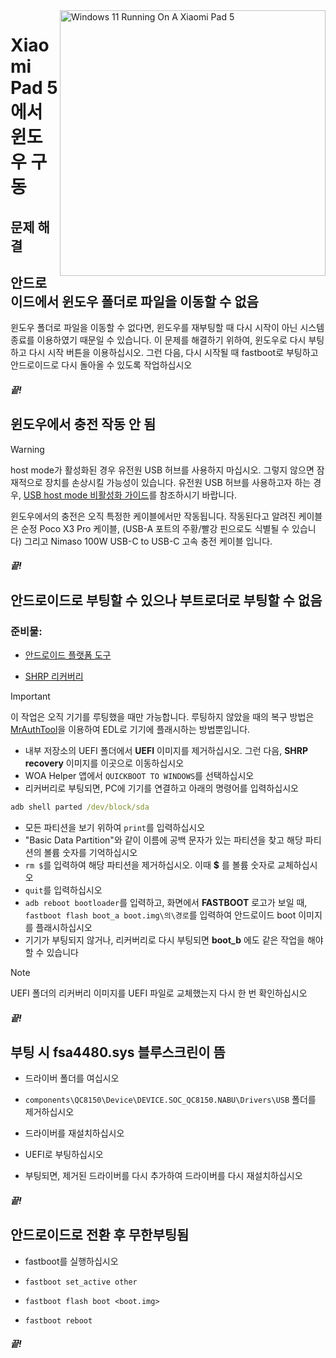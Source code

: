 <img align="right" src="https://raw.githubusercontent.com/erdilS/Port-Windows-11-Xiaomi-Pad-5/main/nabu.png" width="425" alt="Windows 11 Running On A Xiaomi Pad 5">


# Xiaomi Pad 5 에서 윈도우 구동

## 문제 해결

## 안드로이드에서 윈도우 폴더로 파일을 이동할 수 없음

윈도우 폴더로 파일을 이동할 수 없다면, 윈도우를 재부팅할 때 다시 시작이 아닌 시스템 종료를 이용하였기 때문일 수 있습니다. 이 문제를 해결하기 위하여, 윈도우로 다시 부팅하고 다시 시작 버튼을 이용하십시오. 그런 다음, 다시 시작될 때 fastboot로 부팅하고 안드로이드로 다시 돌아올 수 있도록 작업하십시오 

##### 끝!

## 윈도우에서 충전 작동 안 됨
> [!WARNING]
> host mode가 활성화된 경우 유전원 USB 허브를 사용하지 마십시오. 그렇지 않으면 잠재적으로 장치를 손상시킬 가능성이 있습니다. 유전원 USB 허브를 사용하고자 하는 경우, [USB host mode 비활성화 가이드](/guide/Korean/Additional-materials-ko.md#usb-호스트-모드-비활성화)를 참조하시기 바랍니다.

윈도우에서의 충전은 오직 특정한 케이블에서만 작동됩니다. 작동된다고 알려진 케이블은 순정 Poco X3 Pro 케이블, (USB-A 포트의 주황/빨강 핀으로도 식별될 수 있습니다) 그리고 Nimaso 100W USB-C to USB-C 고속 충전 케이블 입니다.

##### 끝!

## 안드로이드로 부팅할 수 있으나 부트로더로 부팅할 수 없음

### 준비물:

- [안드로이드 플랫폼 도구](https://developer.android.com/studio/releases/platform-tools)

- [SHRP 리커버리](https://github.com/erdilS/Port-Windows-11-Xiaomi-Pad-5/releases/download/1.0/SHRP.img)

> [!Important]
> 이 작업은 오직 기기를 루팅했을 때만 가능합니다. 루팅하지 않았을 때의 복구 방법은 [MrAuthTool](https://mrauthtool.com/)을 이용하여 EDL로 기기에 플래시하는 방법뿐입니다.

- 내부 저장소의 UEFI 폴더에서 **UEFI** 이미지를 제거하십시오. 그런 다음, **SHRP recovery** 이미지를 이곳으로 이동하십시오
- WOA Helper 앱에서 `QUICKBOOT TO WINDOWS`를 선택하십시오
- 리커버리로 부팅되면, PC에 기기를 연결하고 아래의 명령어를 입력하십시오
```cmd
adb shell parted /dev/block/sda
```
- 모든 파티션을 보기 위하여 ```print```를 입력하십시오
- "Basic Data Partition"와 같이 이름에 공백 문자가 있는 파티션을 찾고 해당 파티션의 볼륨 숫자를 기억하십시오
- ```rm $```를 입력하여 해당 파티션을 제거하십시오. 이때 **$** 를 볼륨 숫자로 교체하십시오
- ```quit```를 입력하십시오
- ```adb reboot bootloader```를 입력하고, 화면에서 **FASTBOOT** 로고가 보일 때, ```fastboot flash boot_a boot.img\의\경로```를 입력하여 안드로이드 boot 이미지를 플래시하십시오
- 기기가 부팅되지 않거나, 리커버리로 다시 부팅되면 **boot_b** 에도 같은 작업을 해야할 수 있습니다

> [!Note]
> UEFI 폴더의 리커버리 이미지를 UEFI 파일로 교체했는지 다시 한 번 확인하십시오

##### 끝!

## 부팅 시 fsa4480.sys 블루스크린이 뜸

- 드라이버 폴더를 여십시오

- ```components\QC8150\Device\DEVICE.SOC_QC8150.NABU\Drivers\USB``` 폴더를 제거하십시오

- 드라이버를 재설치하십시오

- UEFI로 부팅하십시오

- 부팅되면, 제거된 드라이버를 다시 추가하여 드라이버를 다시 재설치하십시오

##### 끝!

## 안드로이드로 전환 후 무한부팅됨

- fastboot를 실행하십시오

- ```fastboot set_active other```

- ```fastboot flash boot <boot.img>```

- ```fastboot reboot```

##### 끝!
